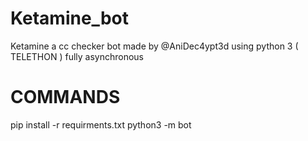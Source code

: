 # Ketamine_bot
Ketamine a cc checker bot made by @AniDec4ypt3d using python 3 ( TELETHON ) fully asynchronous

# COMMANDS
pip install -r requirments.txt
python3 -m bot
